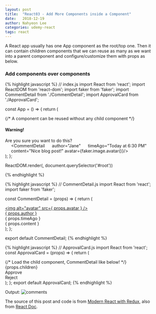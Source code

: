 ```yaml
---
layout: post
title:  "React03 - Add More Components inside a Component"
date:   2018-12-19
author: Nahyeon Lee
categories: udemy-react
tags: react
---
```

A React app usually has one App component as the root/top one. Then it can contain children components that we can reuse as many as we want into a parent component and configure/customize them with props as below.

### Add components over components
{% highlight javascript  %}
// index.js
import React from 'react';
import ReactDOM from 'react-dom';
import faker from 'faker';
import CommentDetail from './CommentDetail';
import ApprovalCard from './ApprovalCard';

const App = () => {
	return (
		<div className="ui container comments">
			<ApprovalCard>
				{/* A component can be reused without any child component */}
				<div>
				<h4>Warning!</h4>
				Are you sure you want to do this?
				</div>
			</ApprovalCard>
			<ApprovalCard>
				<CommentDetail 
				author="Sam" 
				timeAgo="Today at 4:30 PM" 
				content="Nice to know!" 
				avatar={faker.image.avatar()}/>
			</ApprovalCard>
			<ApprovalCard>
				<CommentDetail 
				author="Alex" 
				timeAgo="Today at 5:30 PM" 
				content="I like what you wrote there."
				avatar={faker.image.avatar()}/>
			</ApprovalCard>
			<ApprovalCard>
			     <CommentDetail 
			     author="Jane" 
			     timeAgo="Today at 6:30 PM" 
			     content="Nice blog post!"
				avatar={faker.image.avatar()}/>
			</ApprovalCard>
		</div>
	);
};

ReactDOM.render(<App />, document.querySelector('#root'))

{% endhighlight %}

{% highlight javascript  %}
// CommentDetail.js
import React from 'react';
import faker from 'faker';

const CommentDetail = (props) => {
	return (
		<div className="comment">
			<a href="/" className="avatar">
				<img alt="avatar" src={ props.avatar }
				/>
			</a>
		<div className="content">
			<a href="/" className="author">
				{ props.author }
			</a>
			<div className="metadata">
				<span className="date">{ props.timeAgo }</span>
			</div>
			<div className="text">{ props.content }</div>
			</div>
		</div>
	);
};

export default CommentDetail;
{% endhighlight %}

{% highlight javascript  %}
// ApprovalCard.js
import React from 'react';
const ApprovalCard = (props) => {
	return (
		<div className="ui card">
			{/* Load the child component, CommentDetail like below! */}
			<div className="content">{props.children}</div>
			<div className="extra content">
				<div className="ui two buttons">
					<div className="ui basic green button">Approve</div>
					<div className="ui basic red button">Reject</div>
				</div>
			</div>
		</div>
	);
};
export default ApprovalCard;
{% endhighlight %}

Output:
<img src="{{ '/assets/img/2018-12-19-comments.png' }}" alt="comments"> 

The source of this post and code is from [Modern React with Redux][udemy-react], also from [React Doc][react-doc].

[udemy-react]: https://www.udemy.com/react-redux/
[react-doc]: https://reactjs.org/docs/getting-started.html

